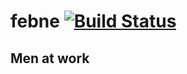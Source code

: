 # febne [![Build Status](http://ec2-174-129-113-196.compute-1.amazonaws.com:8080/buildStatus/icon?job=febnash)](http://ec2-174-129-113-196.compute-1.amazonaws.com:8080/job/febnash/)
## Men at work 
